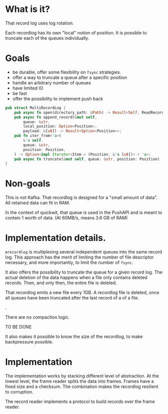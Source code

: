 # What is it?


That record log uses log rotation.

Each recordlog has its own "local" notion of position.
It is possible to truncate each of the queues individually.

# Goals

- be durable, offer some flexibility on `fsync` strategies.
- offer a way to truncate a queue after a specific position
- handle an arbitrary number of queues
- have limited IO
- be fast
- offer the possibility to implement push back

```rust
pub struct MultiRecordLog {
    pub async fn open(directory_path: &Path) -> Result<Self, ReadRecordError>;
    pub async fn append_record(&mut self,
        queue: &str,
        local_position: Option<Position>,
        payload: &[u8]) -> Result<Option<Position>>;
    pub fn iter_from<'a>(
        &'a self,
        queue: &str,
        position: Position,
    ) -> Option<impl Iterator<Item = (Position, &'a [u8])> + 'a>;
    pub async fn truncate(&mut self, queue: &str, position: Position) -> io::Result<()>
}
```
# Non-goals

This is not Kafka. That recordlog is designed for a "small amount of data".
All retained data can fit in RAM.

In the context of quickwit, that queue is used in the PushAPI and is meant to contain
1 worth of data. (At 60MB/s, means 3.6 GB of RAM)


# Implementation details.

`mrecordlog` is multiplexing several independent queues into the same record log.
This approach has the merit of limiting the number of file descriptor necessary,
and more importantly, to limit the number of `fsync`.

It also offers the possibility to truncate the queue for a given record log.
The actual deletion of the data happens when a file only contains deleted records.
Then, and only then, the entire file is deleted.

That recordlog emits a new file every 1GB.
A recordlog file is deleted, once all queues have been truncated after the
last record of a  of a file.

.

There are no compaction logic.



TO BE DONE

It also makes it possible to know the size of the recordlog, to make backpressure possible.

# Implementation

The implementation works by stacking different level of abstraction.
At the lowest level, the frame reader splits the data into frames.
Frames have a fixed size and a checksum. The combination makes the recordlog resilient to corruption.

The record reader implements a protocol to build records over the frame reader.


